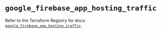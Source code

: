 # `google_firebase_app_hosting_traffic`

Refer to the Terraform Registry for docs: [`google_firebase_app_hosting_traffic`](https://registry.terraform.io/providers/hashicorp/google/6.38.0/docs/resources/firebase_app_hosting_traffic).
